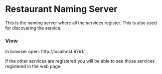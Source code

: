 # Restaurant Naming Server

This is the naming server where all the services register. This is also used for discovering the service.

### View

In browser open: http://localhost:8761/

If the other services are registered you will be able to see those services registered in the web page.